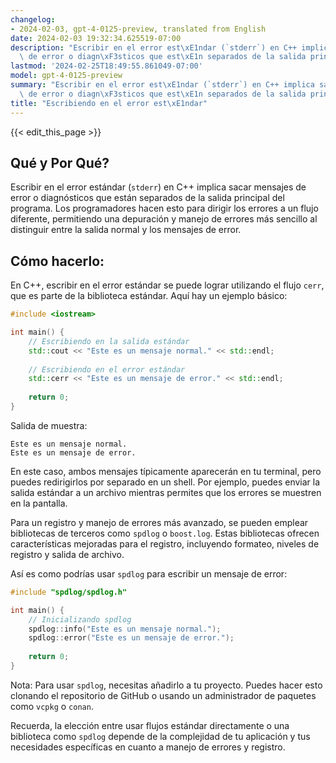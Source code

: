 ```yaml
---
changelog:
- 2024-02-03, gpt-4-0125-preview, translated from English
date: 2024-02-03 19:32:34.625519-07:00
description: "Escribir en el error est\xE1ndar (`stderr`) en C++ implica sacar mensajes\
  \ de error o diagn\xF3sticos que est\xE1n separados de la salida principal del programa.\u2026"
lastmod: '2024-02-25T18:49:55.861049-07:00'
model: gpt-4-0125-preview
summary: "Escribir en el error est\xE1ndar (`stderr`) en C++ implica sacar mensajes\
  \ de error o diagn\xF3sticos que est\xE1n separados de la salida principal del programa.\u2026"
title: "Escribiendo en el error est\xE1ndar"
---
```


{{< edit_this_page >}}

## Qué y Por Qué?

Escribir en el error estándar (`stderr`) en C++ implica sacar mensajes de error o diagnósticos que están separados de la salida principal del programa. Los programadores hacen esto para dirigir los errores a un flujo diferente, permitiendo una depuración y manejo de errores más sencillo al distinguir entre la salida normal y los mensajes de error.

## Cómo hacerlo:

En C++, escribir en el error estándar se puede lograr utilizando el flujo `cerr`, que es parte de la biblioteca estándar. Aquí hay un ejemplo básico:

```cpp
#include <iostream>

int main() {
    // Escribiendo en la salida estándar
    std::cout << "Este es un mensaje normal." << std::endl;
    
    // Escribiendo en el error estándar
    std::cerr << "Este es un mensaje de error." << std::endl;
    
    return 0;
}
```

Salida de muestra:
```
Este es un mensaje normal.
Este es un mensaje de error.
```

En este caso, ambos mensajes típicamente aparecerán en tu terminal, pero puedes redirigirlos por separado en un shell. Por ejemplo, puedes enviar la salida estándar a un archivo mientras permites que los errores se muestren en la pantalla.

Para un registro y manejo de errores más avanzado, se pueden emplear bibliotecas de terceros como `spdlog` o `boost.log`. Estas bibliotecas ofrecen características mejoradas para el registro, incluyendo formateo, niveles de registro y salida de archivo.

Así es como podrías usar `spdlog` para escribir un mensaje de error:

```cpp
#include "spdlog/spdlog.h"

int main() {
    // Inicializando spdlog
    spdlog::info("Este es un mensaje normal.");
    spdlog::error("Este es un mensaje de error.");
    
    return 0;
}
```

Nota: Para usar `spdlog`, necesitas añadirlo a tu proyecto. Puedes hacer esto clonando el repositorio de GitHub o usando un administrador de paquetes como `vcpkg` o `conan`.

Recuerda, la elección entre usar flujos estándar directamente o una biblioteca como `spdlog` depende de la complejidad de tu aplicación y tus necesidades específicas en cuanto a manejo de errores y registro.
